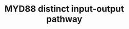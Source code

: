 ---
annotations:
- id: PW:0000814
  parent: signaling pathway
  type: Pathway Ontology
  value: Toll-like receptor signaling pathway
- id: PW:0000003
  parent: signaling pathway
  type: Pathway Ontology
  value: signaling pathway
authors:
- AARandCo
- Fehrhart
- Khanspers
- Eweitz
- AlexanderPico
- Egonw
citedin:
- link: PMC9537444
  title: Bioinformatics and systems-biology analysis to determine the effects of Coronavirus
    disease 2019 on patients with allergic asthma (2022)
communities: []
description: This pathway is based on figure 7 from Li et al. Formation of MyD88 dimer
  catalyzes formation of IRAK1/TRAF6 complex. UEV1A and Ubc13 ubiquinate TRAF6 which
  allow for the activation of NFKB and AP-1 through canonical IKK phosphorylation.
  This complex also induces the production of reactive oxygen species.  Proteins on
  this pathway have targeted assays available via the [CPTAC Assay Portal](https://assays.cancer.gov/available_assays?wp_id=WP3877).
last-edited: 2025-03-05
ndex: 1f8ce97f-8b68-11eb-9e72-0ac135e8bacf
organisms:
- Homo sapiens
redirect_from:
- /index.php/Pathway:WP3877
- /instance/WP3877
- /instance/WP3877_r137555
revision: r137555
schema-jsonld:
- '@context': https://schema.org/
  '@id': https://wikipathways.github.io/pathways/WP3877.html
  '@type': Dataset
  creator:
    '@type': Organization
    name: WikiPathways
  description: This pathway is based on figure 7 from Li et al. Formation of MyD88
    dimer catalyzes formation of IRAK1/TRAF6 complex. UEV1A and Ubc13 ubiquinate TRAF6
    which allow for the activation of NFKB and AP-1 through canonical IKK phosphorylation.
    This complex also induces the production of reactive oxygen species.  Proteins
    on this pathway have targeted assays available via the [CPTAC Assay Portal](https://assays.cancer.gov/available_assays?wp_id=WP3877).
  keywords:
  - AP-1
  - IL-1
  - IRAK1
  - MYD88
  - NFKB
  - Reactive oxygen species
  - TIFA
  - TLR1
  - TLR10
  - TLR2
  - TLR4
  - TLR5
  - TLR6
  - TLR7
  - TLR8
  - TLR9
  - TRAF6
  - UBC13
  - UEV1A
  license: CC0
  name: MYD88 distinct input-output pathway
seo: CreativeWork
title: MYD88 distinct input-output pathway
wpid: WP3877
---